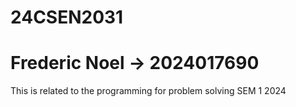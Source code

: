 # 24CSEN2031
# Frederic Noel -> 2024017690
This is related to the programming for problem solving SEM 1 2024 
